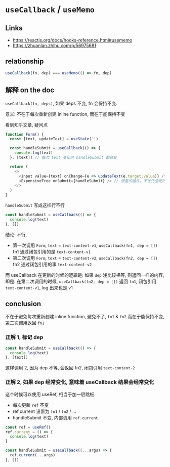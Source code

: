 # `useCallback` / `useMemo`

## Links

- https://reactjs.org/docs/hooks-reference.html#usememo
- https://zhuanlan.zhihu.com/p/56975681

## relationship

```js
useCallback(fn, dep) === useMemo(() => fn, dep)
```

## 解释 on the doc

`useCallback(fn, deps)`, 如果 deps 不变, fn 会保持不变.

意义:
不在于每次重新创建 inline function, 而在于能保持不变

看到知乎文章, 疑问点

```js
function Form() {
  const [text, updateText] = useState('')

  const handleSubmit = useCallback(() => {
    console.log(text)
  }, [text]) // 每次 text 变化时 handleSubmit 都会变

  return (
    <>
      <input value={text} onChange={e => updateText(e.target.value)} />
      <ExpensiveTree onSubmit={handleSubmit} /> // 很重的组件，不优化会死的那种
    </>
  )
}
```

`handleSubmit` 写成这样行不行

```js
const handleSubmit = useCallback(() => {
  console.log(text)
}, [])
```

结论: 不行,

- 第一次调用 `Form`, `text` = `text-content-v1`, `useCallback(fn1, dep = [])`
  fn1 通过闭包引用的是 `text-content-v1`
- 第二次调用 `Form`, `text` = `text-content-v2`, `useCallback(fn2, dep = [])`
  fn2 通过闭包引用的事 `text-content-v2`

而 useCallback 在更新的时候的逻辑是: 如果 `dep` 浅比较相等, 则返回一样的内容,
即是: 在第二次调用的时候, `useCallback(fn2, dep = [])` 返回 `fn1`, 闭包引用 `text-content-v1`, log 出来也是 v1

## conclusion

不在于避免每次重新创建 inline function, 避免不了, `fn1` & `fn2`
而在于能保持不变, 第二次调用返回 `fn1`

### 正解 1, 标记 dep

```js
const handleSubmit = useCallback(() => {
  console.log(text)
}, [text])
```

这样调用 2, 因为 dep 不等, 会返回 fn2, 闭包引用 `text-content-2`

### 正解 2, 如果 dep 经常变化, 意味着 useCallback 结果会经常变化

这个时候可以使用 useRef, 相当于加一层跳板

- 每次更新 `ref` 不变
- ref.current 设置为 `fn1` / `fn2` / ...
- handleSubmit 不变, 内部调用 `ref.current`

```js
const ref = useRef()
ref.current = () => {
  console.log(text)
}

const handleSubmit = useCallback((...args) => {
  ref.current(...args)
}, [])
```
